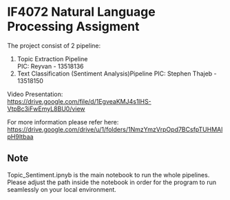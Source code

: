 # IF4072 Natural Language Processing Assigment

The project consist of 2 pipeline:

1. Topic Extraction Pipeline </br>
   PIC: Reyvan - 13518136
2. Text Classification (Sentiment Analysis)Pipeline
   PIC: Stephen Thajeb - 13518150

Video Presentation:</br>
https://drive.google.com/file/d/1EgveaKMJ4s1lHS-VtpBc3iFwEmyL8BU0/view

For more information please refer here:</br>
https://drive.google.com/drive/u/1/folders/1NmzYmzVrpOpd7BCsfpTUHMAlpH9Itbaa 

## Note
Topic_Sentiment.ipnyb is the main notebook to run the whole pipelines. Please adjust the path inside the notebook in order for the program to run seamlessly on your local environment.
